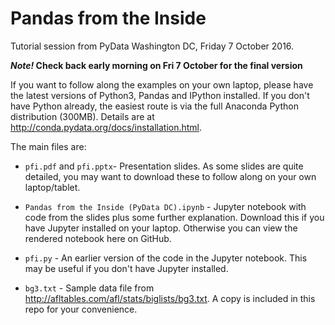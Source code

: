 # Pandas from the Inside

Tutorial session from PyData Washington DC, Friday 7 October 2016.

**_Note!_ Check back early morning on Fri 7 October for the final version**

If you want to follow along the examples on your own laptop, please 
have the latest versions of Python3, Pandas and IPython installed.
If you don't have Python already, the easiest route is via the
full Anaconda Python distribution (300MB). Details are at
http://conda.pydata.org/docs/installation.html.


The main files are:

* `pfi.pdf` and `pfi.pptx`- Presentation slides. As some slides are quite detailed,
you may want to download these to follow along on your own laptop/tablet.

* `Pandas from the Inside (PyData DC).ipynb` - Jupyter notebook with code from the 
slides plus some further explanation. Download this if you have Jupyter 
installed on your laptop. Otherwise you can view the rendered notebook 
here on GitHub.

* `pfi.py` - An earlier version of the code in the Jupyter notebook. This may be useful
if you don't have Jupyter installed.

* `bg3.txt` - Sample data file from http://afltables.com/afl/stats/biglists/bg3.txt. 
A copy is included in this repo for your convenience.


